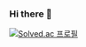 ### Hi there 👋

[![Solved.ac
프로필](http://mazassumnida.wtf/api/v2/generate_badge?boj={handle})](https://solved.ac/{lqcit1051})

<!--
**afteiuk/afteiuk** is a ✨ _special_ ✨ repository because its `README.md` (this file) appears on your GitHub profile.

Here are some ideas to get you started:

- 🔭 I’m currently working on ...
- 🌱 I’m currently learning ...
- 👯 I’m looking to collaborate on ...
- 🤔 I’m looking for help with ...
- 💬 Ask me about ...
- 📫 How to reach me: ...
- 😄 Pronouns: ...
- ⚡ Fun fact: ...
-->
